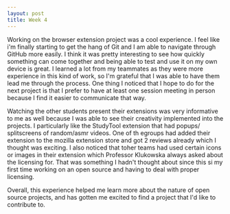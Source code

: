 ```yaml
---
layout: post
title: Week 4
---
```


Working on the browser extension project was a cool experience. I feel like i'm finally starting to get the hang of Git and I am able to navigate through GitHub more easily. I think it was pretty interesting to see how quickly something can come together and being able to test and use it on my own device is great. I learned a lot from my teammates as they were more experience in this kind of work, so I'm grateful that I was able to have them lead me through the process. One thing I noticed that I hope to do for the next project is that I prefer to have at least one session meeting in person because I find it easier to communicate that way.

Watching the other students present their extensions was very informative to me as well because I was able to see their creativity implemented into the projects. I particularly like the StudyTool extension that had popups/ splitscreens of random/asmr videos. One of th egroups had added their extension to the mozilla extension store and got 2 reviews already which I thought was exciting. I also noticed that toher teams had used certain icons or images in their extension which Professor Klukowska always asked about the licensing for. That was something I hadn't thought about since this si my first time working on an open source and having to deal with proper licensing. 

Overall, this experience helped me learn more about the nature of open source projects, and has gotten me excited to find a project that I'd like to contribute to.
